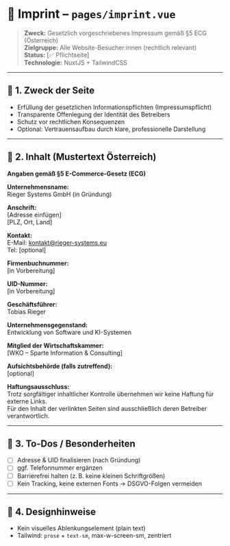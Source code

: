 # 📝 Imprint – `pages/imprint.vue`

> **Zweck:** Gesetzlich vorgeschriebenes Impressum gemäß §5 ECG (Österreich)  
> **Zielgruppe:** Alle Website-Besucher:innen (rechtlich relevant)  
> **Status:** [✅ Pflichtseite]  
> **Technologie:** NuxtJS + TailwindCSS

---

## 🔹 1. Zweck der Seite

- Erfüllung der gesetzlichen Informationspflichten (Impressumspflicht)
- Transparente Offenlegung der Identität des Betreibers
- Schutz vor rechtlichen Konsequenzen
- Optional: Vertrauensaufbau durch klare, professionelle Darstellung

---

## 🔹 2. Inhalt (Mustertext Österreich)

**Angaben gemäß §5 E-Commerce-Gesetz (ECG)**

**Unternehmensname:**  
Rieger Systems GmbH (in Gründung)

**Anschrift:**  
[Adresse einfügen]  
[PLZ, Ort, Land]

**Kontakt:**  
E-Mail: [kontakt@rieger-systems.eu](mailto:kontakt@rieger-systems.eu)  
Tel: [optional]

**Firmenbuchnummer:**  
[in Vorbereitung]

**UID-Nummer:**  
[in Vorbereitung]

**Geschäftsführer:**  
Tobias Rieger

**Unternehmensgegenstand:**  
Entwicklung von Software und KI-Systemen

**Mitglied der Wirtschaftskammer:**  
[WKO – Sparte Information & Consulting]

**Aufsichtsbehörde (falls zutreffend):**  
[optional]

**Haftungsausschluss:**  
Trotz sorgfältiger inhaltlicher Kontrolle übernehmen wir keine Haftung für externe Links.  
Für den Inhalt der verlinkten Seiten sind ausschließlich deren Betreiber verantwortlich.

---

## 🔹 3. To-Dos / Besonderheiten

- [ ] Adresse & UID finalisieren (nach Gründung)
- [ ] ggf. Telefonnummer ergänzen
- [ ] Barrierefrei halten (z. B. keine kleinen Schriftgrößen)
- [ ] Kein Tracking, keine externen Fonts → DSGVO-Folgen vermeiden

---

## 🔹 4. Designhinweise

- Kein visuelles Ablenkungselement (plain text)
- Tailwind: `prose` + `text-sm`, max-w-screen-sm, zentriert
